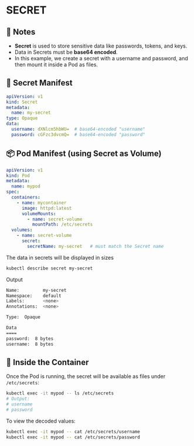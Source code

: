 # SECRET

## 📌 Notes
- **Secret** is used to store sensitive data like passwords, tokens, and keys.  
- Data in Secrets must be **base64 encoded**.  
- In this example, we create a secret with a username and password, and then mount it inside a Pod as files.  

## 🔑 Secret Manifest
```yaml
apiVersion: v1
kind: Secret
metadata:
  name: my-secret
type: Opaque
data:
  username: dXNlcm5hbWU=  # base64-encoded "username"
  password: cGFzc3dvcmQ=  # base64-encoded "password"
````

## 📦 Pod Manifest (using Secret as Volume)
```yaml
apiVersion: v1
kind: Pod
metadata:
  name: mypod
spec:
  containers:
    - name: mycontainer
      image: httpd:latest
      volumeMounts:
        - name: secret-volume
          mountPath: /etc/secrets
  volumes:
    - name: secret-volume
      secret:
        secretName: my-secret   # must match the Secret name
```

The data in secrets will be displayed in sizes
```bash
kubectl describe secret my-secret
```
Output
```bash
Name:         my-secret
Namespace:    default
Labels:       <none>
Annotations:  <none>

Type:  Opaque

Data
====
password:  8 bytes
username:  8 bytes
```

## 📂 Inside the Container
Once the Pod is running, the secret will be available as files under `/etc/secrets`:

```bash
kubectl exec -it mypod -- ls /etc/secrets
# Output:
# username
# password
```

To view the decoded values:

```bash
kubectl exec -it mypod -- cat /etc/secrets/username
kubectl exec -it mypod -- cat /etc/secrets/password
```




